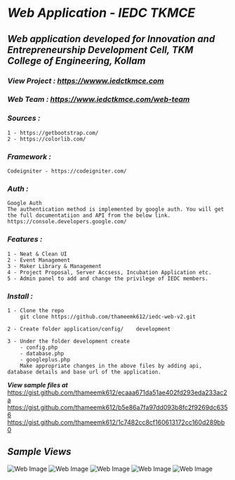 # ___Web Application - IEDC TKMCE___

## ___Web application developed for Innovation and Entrepreneurship Development Cell, TKM College of Engineering, Kollam___

### ___View Project : https://wwww.iedctkmce.com___ 

### ___Web Team : https://www.iedctkmce.com/web-team___

### ___Sources :___ 
    1 - https://getbootstrap.com/
    2 - https://colorlib.com/

### ___Framework :___
    Codeigniter - https://codeigniter.com/
### ___Auth :___
    Google Auth
    The authentication method is implemented by google auth. You will get the full documentatiion and API from the below link.
    https://console.developers.google.com/

### ___Features :___
    1 - Neat & Clean UI
    2 - Event Management
    3 - Maker Library & Management    
    4 - Project Proposal, Server Accsess, Incubation Application etc.
    5 - Admin panel to add and change the privilege of IEDC members.

### ___Install :___
    1 - Clone the repo
        git clone https://github.com/thameemk612/iedc-web-v2.git

    2 - Create folder application/config/    development
    
    3 - Under the folder development create 
        - config.php 
        - database.php
        - googleplus.php
        Make appropriate changes in the above files by adding api, database details and base url of the application. 
___View sample files at___
        https://gist.github.com/thameemk612/ecaaa671da51ae402fd293eda233ac2a
        https://gist.github.com/thameemk612/b5e86a7fa97dd093b8fc2f9269dc6356
        https://gist.github.com/thameemk612/1c7482cc8cf160613172cc160d289bb0


## ___Sample Views___
![Web Image]()
![Web Image]()
![Web Image]()
![Web Image]()
![Web Image]()

